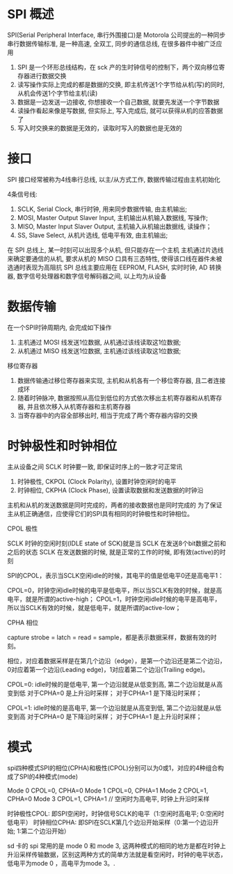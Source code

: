 # SPI 概述

SPI(Serial Peripheral Interface, 串行外围接口)是 Motorola 公司提出的一种同步串行数据传输标准, 是一种高速, 全双工, 同步的通信总线, 在很多器件中被广泛应用

1. SPI 是一个环形总线结构，在 sck 产的生时钟信号的控制下，两个双向移位寄存器进行数据交换
2. 读写操作实际上完成的都是数据的交换, 即主机传送1个字节给从机(写)的同时, 从机会传送1个字节给主机(读)
3. 数据是一边发送一边接收, 你想接收一个自己数据, 就要先发送一个字节数据
4. 读操作看起来像是写数据, 但实际上, 写入完成后, 就可以获得从机的应答数据了
5. 写入时交换来的数据是无效的，读取时写入的数据也是无效的

# 接口

SPI 接口经常被称为4线串行总线, 以主/从方式工作, 数据传输过程由主机初始化

4条信号线:

1. SCLK, Serial Clock, 串行时钟, 用来同步数据传输, 由主机输出;
2. MOSI, Master Output Slaver Input, 主机输出从机输入数据线, 写操作;
3. MISO, Master Input Slaver Output, 主机输入从机输出数据线, 读操作；
4. SS, Slave Select, 从机片选线, 低电平有效, 由主机输出;

在 SPI 总线上, 某一时刻可以出现多个从机, 但只能存在一个主机
主机通过片选线来确定要通信的从机, 要求从机的 MISO 口具有三态特性, 使得该口线在器件未被选通时表现为高阻抗
SPI 总线主要应用在 EEPROM, FLASH, 实时时钟, AD 转换器, 数字信号处理器和数字信号解码器之间, 以上均为从设备

# 数据传输

在一个SPI时钟周期内, 会完成如下操作

1. 主机通过 MOSI 线发送1位数据, 从机通过该线读取这1位数据;
2. 从机通过 MISO 线发送1位数据, 主机通过该线读取这1位数据;

移位寄存器

1. 数据传输通过移位寄存器来实现, 主机和从机各有一个移位寄存器, 且二者连接成环
2. 随着时钟脉冲, 数据按照从高位到低位的方式依次移出主机寄存器和从机寄存器, 并且依次移入从机寄存器和主机寄存器
3. 当寄存器中的内容全部移出时, 相当于完成了两个寄存器内容的交换

# 时钟极性和时钟相位

主从设备之间 SCLK 时钟要一致, 即保证时序上的一致才可正常讯

1. 时钟极性, CKPOL (Clock Polarity), 设置时钟空闲时的电平
2. 时钟相位, CKPHA (Clock Phase), 设置读取数据和发送数据的时钟沿

主机和从机的发送数据是同时完成的，两者的接收数据也是同时完成的
为了保证主从机正确通信，应使得它们的SPI具有相同的时钟极性和时钟相位。

CPOL 极性

SCLK 时钟的空闲时刻(IDLE state of SCK)就是当 SCLK 在发送8个bit数据之前和之后的状态
SCLK 在发送数据的时候, 就是正常的工作的时候, 即有效(active)的时刻

SPI的CPOL，表示当SCLK空闲idle的时候，其电平的值是低电平0还是高电平1：

CPOL=0，时钟空闲idle时候的电平是低电平，所以当SCLK有效的时候，就是高电平，就是所谓的active-high；
CPOL=1，时钟空闲idle时候的电平是高电平，所以当SCLK有效的时候，就是低电平，就是所谓的active-low；

CPHA 相位

capture strobe = latch = read = sample，都是表示数据采样，数据有效的时刻。

相位，对应着数据采样是在第几个边沿（edge），是第一个边沿还是第二个边沿，0对应着第一个边沿(Leading edge)，1对应着第二个边沿(Trailing edge)。

CPOL=0: idle时候的是低电平, 第一个边沿就是从低变到高, 第二个边沿就是从高变到低
对于CPHA=0 是上升沿时采样；
对于CPHA=1 是下降沿时采样；

CPOL=1: idle时候的是高电平, 第一个边沿就是从高变到低, 第二个边沿就是从低变到高
对于CPHA=0 是下降沿时采样；
对于CPHA=1 是上升沿时采样；

# 模式

spi四种模式SPI的相位(CPHA)和极性(CPOL)分别可以为0或1，对应的4种组合构成了SPI的4种模式(mode)

Mode 0 CPOL=0, CPHA=0
Mode 1 CPOL=0, CPHA=1
Mode 2 CPOL=1, CPHA=0
Mode 3 CPOL=1, CPHA=1	// 空闲时为高电平, 时钟上升沿时采样

时钟极性CPOL: 即SPI空闲时，时钟信号SCLK的电平（1:空闲时高电平; 0:空闲时低电平）
时钟相位CPHA: 即SPI在SCLK第几个边沿开始采样（0:第一个边沿开始; 1:第二个边沿开始）

sd 卡的 spi 常用的是 mode 0 和 mode 3, 这两种模式的相同的地方是都在时钟上升沿采样传输数据，区别这两种方式的简单方法就是看空闲时，时钟的电平状态，低电平为mode 0 ，高电平为mode 3。.
